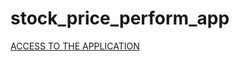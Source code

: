 # stock_price_perform_app
[ACCESS TO THE APPLICATION](https://datascientist88-stock-price-perform-app-finance-ipp4om.streamlit.app/)

